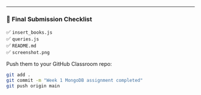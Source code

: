 
---

### 🚀 **Final Submission Checklist**
✅ `insert_books.js`  
✅ `queries.js`  
✅ `README.md`  
✅ `screenshot.png`

Push them to your GitHub Classroom repo:

```bash
git add .
git commit -m "Week 1 MongoDB assignment completed"
git push origin main
